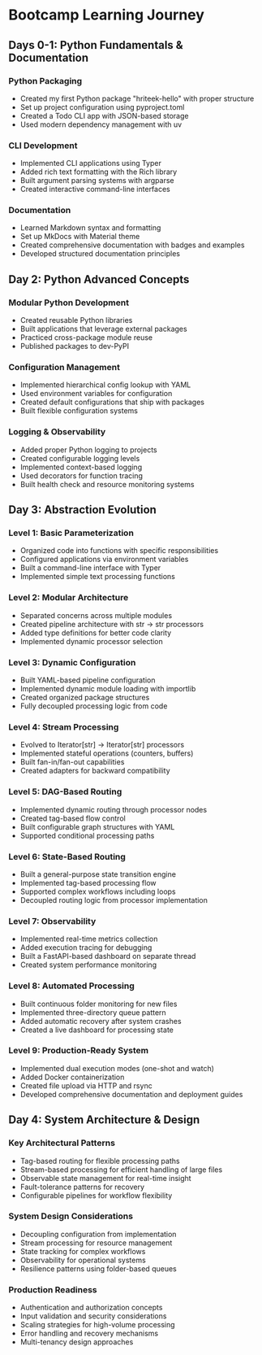 # Bootcamp Learning Journey

## Days 0-1: Python Fundamentals & Documentation

### Python Packaging
- Created my first Python package "hriteek-hello" with proper structure
- Set up project configuration using pyproject.toml
- Created a Todo CLI app with JSON-based storage
- Used modern dependency management with uv

### CLI Development
- Implemented CLI applications using Typer
- Added rich text formatting with the Rich library
- Built argument parsing systems with argparse
- Created interactive command-line interfaces

### Documentation
- Learned Markdown syntax and formatting
- Set up MkDocs with Material theme
- Created comprehensive documentation with badges and examples
- Developed structured documentation principles

## Day 2: Python Advanced Concepts

### Modular Python Development
- Created reusable Python libraries
- Built applications that leverage external packages
- Practiced cross-package module reuse
- Published packages to dev-PyPI

### Configuration Management
- Implemented hierarchical config lookup with YAML
- Used environment variables for configuration
- Created default configurations that ship with packages
- Built flexible configuration systems

### Logging & Observability
- Added proper Python logging to projects
- Created configurable logging levels
- Implemented context-based logging
- Used decorators for function tracing
- Built health check and resource monitoring systems

## Day 3: Abstraction Evolution

### Level 1: Basic Parameterization
- Organized code into functions with specific responsibilities
- Configured applications via environment variables
- Built a command-line interface with Typer
- Implemented simple text processing functions

### Level 2: Modular Architecture
- Separated concerns across multiple modules
- Created pipeline architecture with str → str processors
- Added type definitions for better code clarity
- Implemented dynamic processor selection

### Level 3: Dynamic Configuration
- Built YAML-based pipeline configuration
- Implemented dynamic module loading with importlib
- Created organized package structures
- Fully decoupled processing logic from code

### Level 4: Stream Processing
- Evolved to Iterator[str] → Iterator[str] processors
- Implemented stateful operations (counters, buffers)
- Built fan-in/fan-out capabilities
- Created adapters for backward compatibility

### Level 5: DAG-Based Routing
- Implemented dynamic routing through processor nodes
- Created tag-based flow control
- Built configurable graph structures with YAML
- Supported conditional processing paths

### Level 6: State-Based Routing
- Built a general-purpose state transition engine
- Implemented tag-based processing flow
- Supported complex workflows including loops
- Decoupled routing logic from processor implementation

### Level 7: Observability
- Implemented real-time metrics collection
- Added execution tracing for debugging
- Built a FastAPI-based dashboard on separate thread
- Created system performance monitoring

### Level 8: Automated Processing
- Built continuous folder monitoring for new files
- Implemented three-directory queue pattern
- Added automatic recovery after system crashes
- Created a live dashboard for processing state

### Level 9: Production-Ready System
- Implemented dual execution modes (one-shot and watch)
- Added Docker containerization
- Created file upload via HTTP and rsync
- Developed comprehensive documentation and deployment guides

## Day 4: System Architecture & Design

### Key Architectural Patterns
- Tag-based routing for flexible processing paths
- Stream-based processing for efficient handling of large files
- Observable state management for real-time insight
- Fault-tolerance patterns for recovery
- Configurable pipelines for workflow flexibility

### System Design Considerations
- Decoupling configuration from implementation
- Stream processing for resource management
- State tracking for complex workflows
- Observability for operational systems
- Resilience patterns using folder-based queues

### Production Readiness
- Authentication and authorization concepts
- Input validation and security considerations
- Scaling strategies for high-volume processing
- Error handling and recovery mechanisms
- Multi-tenancy design approaches

